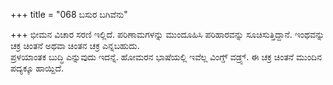+++
title = "068 ಬಸುರ ಬಗಿವೆನು"

+++
ಭೀಮನ ವಿಚಾರ ಸರಣಿ ಇಲ್ಲಿದೆ. ಪರಿಣಾಮಗಳನ್ನು ಮುಂದೂಹಿಸಿ ಪರಿಹಾರವನ್ನು ಸೂಚಿಸುತ್ತಿದ್ದಾನೆ. ಇಂಥವನ್ನು ಚಕ್ರ ಚಿಂತನೆ ಅಥವಾ ಚಿಂತನ ಚಕ್ರ ಎನ್ನಬಹುದು.   
ಪ್ರಳಯಾಂತಕ ಬುದ್ಧಿ ಎನ್ನುವುದು ಇದನ್ನೆ. ಹೋಮರನ ಭಾಷೆಯಲ್ಲಿ ಇವೆಲ್ಲ ವಿಂಗ್ಡ್ ವಡ್ರ್ಸ್. ಈ ಚಕ್ರ ಚಿಂತನೆ ಮುಂದಿನ ಪದ್ಯಕ್ಕೂ ಹಾಯ್ದಿದೆ.